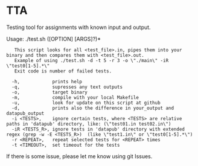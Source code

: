 # TTA
Testing tool for assignments with known input and output.

Usage: ./test.sh ([OPTION] [ARGS]?)*

       This script looks for all <test_file>.in, pipes them into your binary and then compares them with <test_file>.out.
       Example of using ./test.sh -d -t 5 -r 3 -o \"./main\" -iR \"test0[1-5].*\"
       Exit code is number of failed tests. 
       
      -h,            prints help
      -q,            supresses any text outputs
      -o,            target binary
      -m,            compile with your local Makefile
      -u,            look for update on this script at github
      -d,            prints also the difference in your_output and datapub_output
      -i <TESTS>,    ignore certain tests, where <TESTS> are relative paths in 'datapub' directory, like: (\"test01.in test02.in\")
      -iR <TESTS_R>, ignore tests in 'datapub' directory with extended regex (grep -w -E <TESTS_R>)  (like \"test1.in\" or \"test0[1-5].*\")
      -r <REPEAT>,   repeat selected tests for <REPEAT> times
      -t <TIMEOUT>,  set timeout for the tests
      
If there is some issue, please let me know using git Issues.
